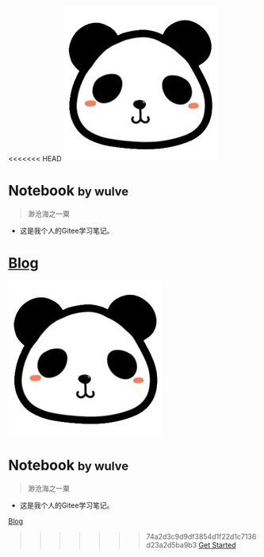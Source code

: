 <<<<<<< HEAD
![logo](logo.png ':size=200')

# Notebook <small>by wulve</small>

> 渺沧海之一粟

- 这是我个人的Gitee学习笔记。

[Blog](https://wulve.top)
=======
![logo](logo.png ':size=200')

# Notebook <small>by wulve</small>

> 渺沧海之一粟

- 这是我个人的Gitee学习笔记。

[Blog](https://wulve.top)
>>>>>>> 74a2d3c9d9df3854d1f22d1c7136d23a2d5ba9b3
[Get Started](#MyNotebook)
